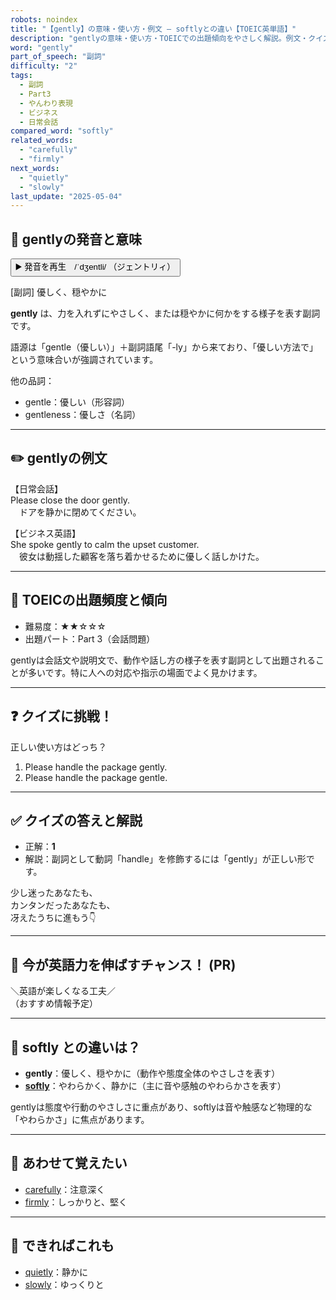 ```yaml
---
robots: noindex
title: "【gently】の意味・使い方・例文 ― softlyとの違い【TOEIC英単語】"
description: "gentlyの意味・使い方・TOEICでの出題傾向をやさしく解説。例文・クイズ付きでsoftlyとの違いもわかりやすく学べます。"
word: "gently"
part_of_speech: "副詞"
difficulty: "2"
tags:
  - 副詞
  - Part3
  - やんわり表現
  - ビジネス
  - 日常会話
compared_word: "softly"
related_words:
  - "carefully"
  - "firmly"
next_words:
  - "quietly"
  - "slowly"
last_update: "2025-05-04"
---
```


## 🔰 gentlyの発音と意味

<button class="play-audio" onclick="playTTS('gently')">
  <span class="play-audio-main">
    ▶️ 発音を再生　/ˈdʒentli/
  </span>
  <span class="play-audio-sub">
    （ジェントリィ）
  </span>
</button>

[副詞] 優しく、穏やかに

**gently** は、力を入れずにやさしく、または穏やかに何かをする様子を表す副詞です。

語源は「gentle（優しい）」＋副詞語尾「-ly」から来ており、「優しい方法で」という意味合いが強調されています。

他の品詞：  
- gentle：優しい（形容詞）
- gentleness：優しさ（名詞）

---

## ✏️ gentlyの例文

【日常会話】  
Please close the door gently.  
　ドアを静かに閉めてください。

【ビジネス英語】  
She spoke gently to calm the upset customer.  
　彼女は動揺した顧客を落ち着かせるために優しく話しかけた。

---

## 🎯 TOEICの出題頻度と傾向

- 難易度：★★☆☆☆
- 出題パート：Part 3（会話問題）

gentlyは会話文や説明文で、動作や話し方の様子を表す副詞として出題されることが多いです。特に人への対応や指示の場面でよく見かけます。

---

## ❓ クイズに挑戦！

正しい使い方はどっち？

1. Please handle the package gently.  
2. Please handle the package gentle.

---

## ✅ クイズの答えと解説

- 正解：**1**
- 解説：副詞として動詞「handle」を修飾するには「gently」が正しい形です。

少し迷ったあなたも、  
カンタンだったあなたも、  
冴えたうちに進もう👇️

---

## 🚀 今が英語力を伸ばすチャンス！ (PR)

<div class="info-center">
＼英語が楽しくなる工夫／<br>  
（おすすめ情報予定）
</div>

---

## 🤔  softly との違いは？

- **gently**：優しく、穏やかに（動作や態度全体のやさしさを表す）
- **[softly](/softly)**：やわらかく、静かに（主に音や感触のやわらかさを表す）

gentlyは態度や行動のやさしさに重点があり、softlyは音や触感など物理的な「やわらかさ」に焦点があります。

---

## 🧩 あわせて覚えたい

- [carefully](/carefully)：注意深く
- [firmly](/firmly)：しっかりと、堅く

---

## 📖 できればこれも

- [quietly](/quietly)：静かに
- [slowly](/slowly)：ゆっくりと

<!-- cvid: aid48_bid25 -->

